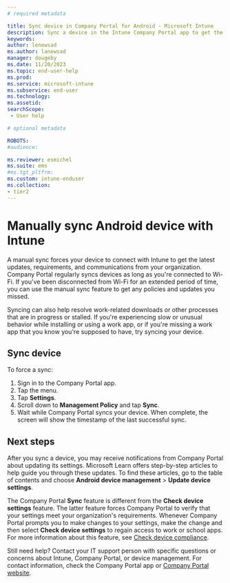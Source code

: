 ```yaml
---
# required metadata

title: Sync device in Company Portal for Android - Microsoft Intune
description: Sync a device in the Intune Company Portal app to get the latest updates and policies for work. 
keywords:
author: lenewsad
ms.author: lanewsad
manager: dougeby
ms.date: 11/20/2023
ms.topic: end-user-help
ms.prod:
ms.service: microsoft-intune
ms.subservice: end-user
ms.technology:
ms.assetid: 
searchScope:
 - User help

# optional metadata

ROBOTS:  
#audience:

ms.reviewer: esmichel
ms.suite: ems
#ms.tgt_pltfrm:
ms.custom: intune-enduser
ms.collection:
- tier2
---
```



# Manually sync Android device with Intune  

A manual sync forces your device to connect with Intune to get the latest updates, requirements, and communications from your organization. Company Portal regularly syncs devices as long as you're connected to Wi-Fi. If you've been disconnected from Wi-Fi for an extended period of time, you can use the manual sync feature to get any policies and updates you missed.    
 
Syncing can also help resolve work-related downloads or other processes that are in progress or stalled. If you're experiencing slow or unusual behavior while installing or using a work app, or if you're missing a work app that you know you're supposed to have, try syncing your device.   


## Sync device  
To force a sync:    

1. Sign in to the Company Portal app.  
2. Tap the menu.  
3. Tap **Settings**.   
4. Scroll down to **Management Policy** and tap **Sync**.  
5. Wait while Company Portal syncs your device. When complete, the screen will show the timestamp of the last successful sync.  

## Next steps  
After you sync a device, you may receive notifications from Company Portal about updating its settings. Microsoft Learn offers step-by-step articles to help guide you through these updates. To find these articles, go to the table of contents and choose **Android device management** > **Update device settings**.  

The Company Portal **Sync** feature is different from the **Check device settings** feature. The latter feature forces Company Portal to verify that your settings meet your organization's requirements. Whenever Company Portal prompts you to make changes to your settings, make the change and then select **Check device settings** to regain access to work or school apps. For more information about this feature, see [Check device compliance](check-compliance-on-your-device-android.md).   

Still need help? Contact your IT support person with specific questions or concerns about Intune, Company Portal, or device management. For contact information, check the Company Portal app or [Company Portal website](https://go.microsoft.com/fwlink/?linkid=2010980).  




